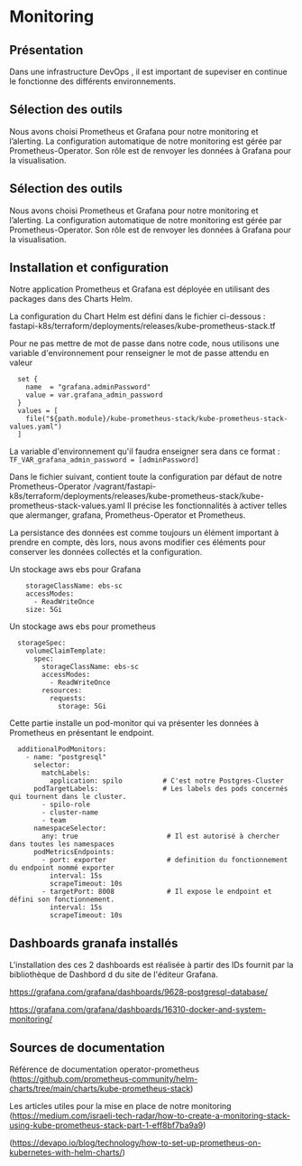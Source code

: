  # Monitoring

## Présentation

Dans une infrastructure DevOps , il est important de supeviser en continue le fonctionne des différents environnements.

## Sélection des outils

Nous avons choisi Prometheus et Grafana pour notre monitoring et l’alerting.
La configuration automatique de notre monitoring est gérée par Prometheus-Operator.
Son rôle est de renvoyer les données à Grafana pour la visualisation.

## Sélection des outils

Nous avons choisi Prometheus et Grafana pour notre monitoring et l’alerting.
La configuration automatique de notre monitoring est gérée par Prometheus-Operator.
Son rôle est de renvoyer les données à Grafana pour la visualisation.

## Installation et configuration

Notre application Prometheus et Grafana est déployée en utilisant des packages dans des Charts Helm.

La configuration du Chart Helm est défini dans le fichier ci-dessous : 
fastapi-k8s/terraform/deployments/releases/kube-prometheus-stack.tf

Pour ne pas mettre de mot de passe dans notre code, nous utilisons une variable d'environnement pour renseigner le mot de passe attendu en valeur 

```console
  set {
    name  = "grafana.adminPassword"
    value = var.grafana_admin_password
  }
  values = [
    file("${path.module}/kube-prometheus-stack/kube-prometheus-stack-values.yaml")
  ]
```

La variable d'environnement qu'il faudra enseigner sera dans ce format :
`TF_VAR_grafana_admin_password = [adminPassword]`


Dans le fichier suivant, contient toute la configuration par défaut de notre Prometheus-Operator
/vagrant/fastapi-k8s/terraform/deployments/releases/kube-prometheus-stack/kube-prometheus-stack-values.yaml
Il précise les fonctionnalités à activer telles que alermanger, grafana, Prometheus-Operator et Prometheus.

La persistance des données est comme toujours un élément important à prendre en compte, dès lors, nous avons modifier ces éléments pour conserver les données collectés et la configuration.  

Un stockage aws ebs pour Grafana

```console
    storageClassName: ebs-sc
    accessModes:
      - ReadWriteOnce
    size: 5Gi
```

Un stockage aws ebs pour prometheus

```console
  storageSpec:
    volumeClaimTemplate:
      spec:
        storageClassName: ebs-sc
        accessModes:
          - ReadWriteOnce
        resources:
          requests:
            storage: 5Gi
```

Cette partie installe un pod-monitor qui va présenter les données à Prometheus en présentant le endpoint.


```console
  additionalPodMonitors:
    - name: "postgresql"
      selector:
        matchLabels:
          application: spilo          # C'est notre Postgres-Cluster
      podTargetLabels:                # Les labels des pods concernés qui tournent dans le cluster. 
        - spilo-role                  
        - cluster-name
        - team
      namespaceSelector:
        any: true                      # Il est autorisé à chercher dans toutes les namespaces
      podMetricsEndpoints:
        - port: exporter               # definition du fonctionnement du endpoint nommé exporter
          interval: 15s
          scrapeTimeout: 10s
        - targetPort: 8008             # Il expose le endpoint et défini son fonctionnement. 
          interval: 15s
          scrapeTimeout: 10s
```

## Dashboards granafa installés

L'installation des ces 2 dashboards est réalisée à partir des IDs fournit par la bibliothèque de Dashbord d du site de l'éditeur Grafana.

https://grafana.com/grafana/dashboards/9628-postgresql-database/

https://grafana.com/grafana/dashboards/16310-docker-and-system-monitoring/ 

## Sources de documentation

Référence de documentation operator-prometheus
(https://github.com/prometheus-community/helm-charts/tree/main/charts/kube-prometheus-stack)


Les articles utiles pour la mise en place de notre monitoring
(https://medium.com/israeli-tech-radar/how-to-create-a-monitoring-stack-using-kube-prometheus-stack-part-1-eff8bf7ba9a9)

(https://devapo.io/blog/technology/how-to-set-up-prometheus-on-kubernetes-with-helm-charts/)
